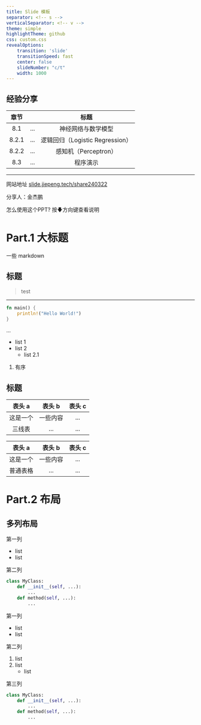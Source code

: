 ```yaml
---
title: Slide 模板
separator: <!-- s -->
verticalSeparator: <!-- v -->
theme: simple
highlightTheme: github
css: custom.css
revealOptions:
    transition: 'slide'
    transitionSpeed: fast
    center: false
    slideNumber: "c/t"
    width: 1000
---
```


## 经验分享
<div class="fragment">

|章节 ||标题 |
|:--:|:--:|:--:|
|8.1|...|神经网络与数学模型|
|8.2.1|...|逻辑回归（Logistic Regression）|
|8.2.2|...|感知机（Perceptron）|
|8.3|...|程序演示|
<hr/>
</div>

网站地址 [slide.jiepeng.tech/share240322](https://slide.jiepeng.tech/share240322)

分享人：金杰鹏  

怎么使用这个PPT? 按<kbd>🡇</kbd>方向键查看说明

<!-- v -->

<!-- s -->


<div class="middle center">
<div style="width: 100%">

# Part.1 大标题

一些 markdown

</div>
</div>


<!-- v -->

## 标题

> test

<hr/>

```rust [1|2-3]
fn main() {
    println!("Hello World!")
}
```

...

- list 1
- list 2
    - list 2.1

1. 有序

<!-- v -->

## 标题

<div class="three-line">

|表头 a|表头 b|表头 c|
|:--:|:--:|:--:|
|这是一个|一些内容|...|
|三线表|...|...|

</div>

|表头 a|表头 b|表头 c|
|:--:|:--:|:--:|
|这是一个|一些内容|...|
|普通表格|...|...|

<!-- s -->

<div class="middle center">
<div style="width: 100%">

# Part.2 布局

</div>
</div>

<!-- v -->

## 多列布局

<div class="mul-cols">
<div class="col">

第一列

- list
- list

</div>
<div class="col">

第二列

```python
class MyClass:
    def __init__(self, ...):
        ...
    def method(self, ...):
        ...
```

</div>
</div>

<div class="mul-cols">
<div class="col">

第一列

- list
- list

</div>
<div class="col">

第二列

1. list 
2. list 
    - list

</div>
<div class="col">

第三列

```python
class MyClass:
    def __init__(self, ...):
        ...
    def method(self, ...):
        ...
```

</div>
</div>